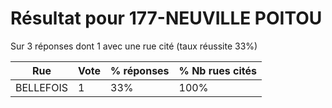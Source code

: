 # Résultat pour 177-NEUVILLE POITOU

Sur 3 réponses dont 1 avec une rue cité (taux réussite 33%)

| Rue | Vote | % réponses | % Nb rues cités|
|-----|------|------------|----------------|
| BELLEFOIS | 1 | 33% | 100%|
